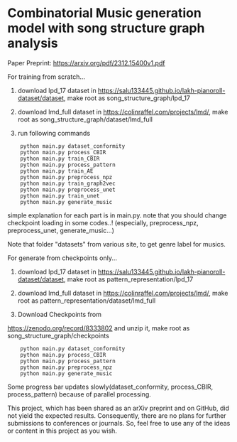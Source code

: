 # Combinatorial Music generation model with song structure graph analysis

Paper Preprint: https://arxiv.org/pdf/2312.15400v1.pdf

For training from scratch...

1. download lpd_17 dataset in https://salu133445.github.io/lakh-pianoroll-dataset/dataset, make root as song_structure_graph/lpd_17

2. download lmd_full dataset in https://colinraffel.com/projects/lmd/, make root as song_structure_graph/dataset/lmd_full

3. run following commands
   
```
    python main.py dataset_conformity
    python main.py process_CBIR
    python main.py train_CBIR
    python main.py process_pattern
    python main.py train_AE
    python main.py preprocess_npz
    python main.py train_graph2vec
    python main.py preprocess_unet
    python main.py train_unet
    python main.py generate_music
```

simple explanation for each part is in main.py. note that you should change checkpoint loading in some codes..!
(especially, preprocess_npz, preprocess_unet, generate_music...)

Note that folder "datasets" from various site, to get genre label for musics.


For generate from checkpoints only...

1. download lpd_17 dataset in https://salu133445.github.io/lakh-pianoroll-dataset/dataset, make root as pattern_representation/lpd_17

2. download lmd_full dataset in https://colinraffel.com/projects/lmd/, make root as pattern_representation/dataset/lmd_full
3. Download Checkpoints from 

https://zenodo.org/record/8333802
and unzip it, make root as song_structure_graph/checkpoints

```
    python main.py dataset_conformity
    python main.py process_CBIR
    python main.py process_pattern
    python main.py preprocess_npz
    python main.py generate_music
```

Some progress bar updates slowly(dataset_conformity, process_CBIR, process_pattern) because of parallel processing.


This project, which has been shared as an arXiv preprint and on GitHub, did not yield the expected results. Consequently, there are no plans for further submissions to conferences or journals. So, feel free to use any of the ideas or content in this project as you wish. 
